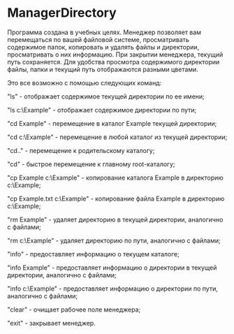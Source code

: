 # ManagerDirectory
 
 Программа создана в учебных целях. Менеджер позволяет вам перемещаться по вашей файловой системе, просматривать содержимое папок, копировать и удалять файлы и директории, просматривать о них информацию. При закрытии менеджера, текущий путь сохраняется. Для удобства просмотра содержимого директории файлы, папки и текущий путь отображаются разными цветами.
 
 Это все возможно с помощью следующих команд:
 
 "ls" - отображает содержимое текущей директории по ее имени;
 
 "ls c:\Example" - отображает содержимое директории по пути;
 
 "cd Example" - перемещение в каталог Example текущей директории;
 
 "cd c:\Example" - перемещение в любой каталог из текущей директории;
 
 "cd.." - перемещение к родительскому каталогу;
 
 "cd\" - быстрое перемещение к главному root-каталогу;
 
 "cp Example c:\Example" - копирование каталога Example в директорию c:\Example;
 
 "cp Example.txt c:\Example" - копирование файла Example в директорию c:\Example;
 
 "rm Example" - удаляет директорию в текущей директории, аналогично с файлами;
 
 "rm c:\Example" - удаляет директорию по пути, аналогично с файлами;
 
 "info" - предоставляет информацию о текущем каталоге;
 
 "info Example" - предоставляет информацию о директории в текущей директории, аналогично с файлами;
 
 "info c:\Example" - предоставляет информацию о директории по пути, аналогично с файлами;
 
 "clear" - очищает рабочее поле менеджера;
 
 "exit" - закрывает менеджер.
